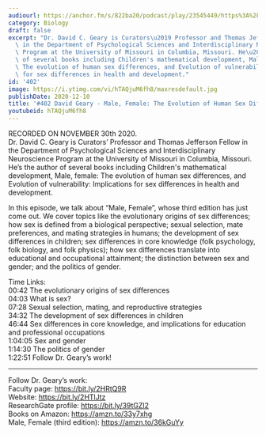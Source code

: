 ```yaml
---
audiourl: https://anchor.fm/s/822ba20/podcast/play/23545449/https%3A%2F%2Fd3ctxlq1ktw2nl.cloudfront.net%2Fstaging%2F2020-11-5%2F9e3dbea7-c681-e340-efa7-45c1516fc416.m4a
category: Biology
draft: false
excerpt: "Dr. David C. Geary is Curators\u2019 Professor and Thomas Jefferson Fellow\
  \ in the Department of Psychological Sciences and Interdisciplinary Neuroscience\
  \ Program at the University of Missouri in Columbia, Missouri. He\u2019s the author\
  \ of several books including Children's mathematical development, Male, female:\
  \ The evolution of human sex differences, and Evolution of vulnerability: Implications\
  \ for sex differences in health and development."
id: '402'
image: https://i.ytimg.com/vi/hTAQjuM6fh8/maxresdefault.jpg
publishDate: 2020-12-10
title: '#402 David Geary - Male, Female: The Evolution of Human Sex Differences'
youtubeid: hTAQjuM6fh8
---
```

<div class="timelinks">

RECORDED ON NOVEMBER 30th 2020.  
Dr. David C. Geary is Curators’ Professor and Thomas Jefferson Fellow in the Department of Psychological Sciences and Interdisciplinary Neuroscience Program at the University of Missouri in Columbia, Missouri. He’s the author of several books including Children's mathematical development, Male, female: The evolution of human sex differences, and Evolution of vulnerability: Implications for sex differences in health and development.

In this episode, we talk about “Male, Female”, whose third edition has just come out. We cover topics like the evolutionary origins of sex differences; how sex is defined from a biological perspective; sexual selection, mate preferences, and mating strategies in humans; the development of sex differences in children; sex differences in core knowledge (folk psychology, folk biology, and folk physics); how sex differences translate into educational and occupational attainment; the distinction between sex and gender; and the politics of gender.

Time Links:  
<time>00:42</time> The evolutionary origins of sex differences  
<time>04:03</time> What is sex?  
<time>07:28</time> Sexual selection, mating, and reproductive strategies  
<time>34:32</time> The development of sex differences in children  
<time>46:44</time> Sex differences in core knowledge, and implications for education and professional occupations  
<time>1:04:05</time> Sex and gender  
<time>1:14:30</time> The politics of gender  
<time>1:22:51</time> Follow Dr. Geary’s work!

---

Follow Dr. Geary’s work:  
Faculty page: https://bit.ly/2HRtQ9R  
Website: https://bit.ly/2HTlJtz  
ResearchGate profile: https://bit.ly/39tGZl2  
Books on Amazon: https://amzn.to/33y7xhg  
Male, Female (third edition): https://amzn.to/36kGuYy
</div>

